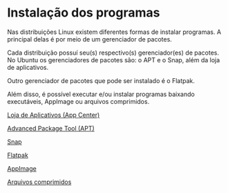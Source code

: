 # Instalação dos programas

Nas distribuições Linux existem diferentes formas de instalar programas. A principal delas é por meio de um gerenciador de pacotes.

Cada distribuição possuí seu(s) respectivo(s) gerenciador(es) de pacotes. No Ubuntu os gerenciadores de pacotes são: o APT e o Snap, além da loja de aplicativos.

Outro gerenciador de pacotes que pode ser instalado é o Flatpak.

Além disso, é possível executar e/ou instalar programas baixando executáveis, AppImage ou arquivos comprimidos.

[Loja de Aplicativos (App Center)](loja-aplicativos.md)

[Advanced Package Tool (APT)](advanced-package-tool.md)

[Snap](snap.md)

[Flatpak](flatpak.md)

[AppImage](appimage.md)

[Arquivos comprimidos](arquivos-comprimidos.md)